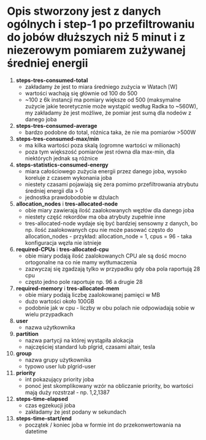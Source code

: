 # Opis stworzony jest z danych ogólnych i step-1 po przefiltrowaniu do jobów dłuższych niż 5 minut i z niezerowym pomiarem zużywanej średniej energii

1. **steps-tres-consumed-total**
    - zakładamy że jest to miara średniego zużycia w Watach [W]
    - wartości wachają się głównie od 100 do 500
    - ~100 z 6k instancji ma pomiary większe od 500 (maksymalne zużycie jakie teoretycznie może wystąpić według Radka to ~560W), my zakładamy że jest możliwe, że pomiar jest sumą dla nodeów z danego joba
1. **steps-tres-consumed-average**
    - bardzo podobne do total, różnica taka, że nie ma pomiarów >500W
1. **steps-tres-consumed-max/min**
    - ma kilka wartości poza skalą (ogromne wartości w milionach)
    - poza tym większość pomiarów jest równa dla max-min, dla niektórych jednak są różnice
1. **steps-statistics-consumed-energy**
    - miara całościowego zużycia energii przez danego joba, wysoko koreluje z czasem wykonania joba
    - niestety czasami pojawiają się zera pomimo przefiltrowania atrybutu średniej energii dla > 0
    - jednostka prawdobodobie w dżulach
1. **allocation_nodes** i **tres-allocated-node**
    - obie miary zawierają ilość zaalokowanych węzłów dla danego joba
    - niestety część rekordów ma oba atrybuty zupełnie inne
    - tres-allocated-node wydaje się być bardziej sensowny z danych, bo np. ilość zaalokowanych cpu nie może pasować często do allocation_nodes - przykład: allocation_node = 1, cpus = 96 - taka konfiguracja węzła nie istnieje  
1. **required-CPUs** i **tres-allocated-cpu**
    - obie miary podają ilość zaalokowanych CPU ale są dość mocno ortogonalne na co nie mamy wytłumaczenia
    - zazwyczaj się zgadzają tylko w przypadku gdy oba pola raportują 28 cpu
    - często jedno pole raportuje np. 96 a drugie 28  
1. **required-memory** i **tres-allocated-mem**  
    - obie miary podają liczbę zaalokowanej pamięci w MB
    - dużo wartości około 100GB
    - podobnie jak w cpu - liczby w obu polach nie odpowiadają sobie w wielu przypadkach
1. **user**
    - nazwa użytkownika
1. **partition**
    - nazwa partycji na której wystąpiła alokacja
    - najczęściej standard lub plgrid, czasami altair, tesla
1. **group**
    - nazwa grupy użytkownika
    - typowo user lub plgrid-user
1. **priority**
    - int pokazujący priority joba
    - ponoć jest skomplikowany wzór na obliczanie priority, bo wartości mają duży rozstrzał - np. 1,2,1387
1. **steps-time-elapsed**
    - czas egzekucji joba
    - zakładamy że jest podany w sekundach
1. **steps-time-start/end**
    - początek / koniec joba w formie int do przekonwertowania na datetime
